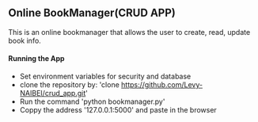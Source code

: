 ## Online BookManager(CRUD APP)
This is an online bookmanager that allows the user to create, read, update book info.

#### Running the App
* Set environment variables for security and database
* clone the repository by: 'clone https://github.com/Levy-NAIBEI/crud_app.git'
* Run the command 'python bookmanager.py'
* Coppy the address '127.0.0.1:5000' and paste in the browser

